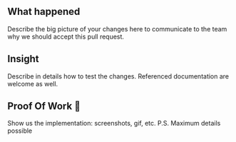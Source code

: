 ## What happened 

Describe the big picture of your changes here to communicate to the team why we should accept this pull request.

## Insight

Describe in details how to test the changes. Referenced documentation are welcome as well.

## Proof Of Work 💪

Show us the implementation: screenshots, gif, etc. P.S. Maximum details possible
